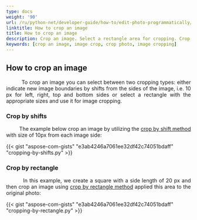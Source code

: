 ```yaml
---
type: docs
weight: '90'
url: /ru/python-net/developer-guide/how-to/edit-photo-programmatically/crop-image
linktitle: How to crop an image
title: How to crop an image
description: Crop an image. Select a rectangle area for cropping. Crop photo by shifts.
keywords: [crop an image, image crop, crop photo, image cropping]
---
```


## How to crop an image

<p align='justify'>
&nbsp;&nbsp;&nbsp;&nbsp;&nbsp;&nbsp;&nbsp;&nbsp;
To crop an image you can select between two cropping types: either indicate new image boundaries by shifts from the sides of the image, i.e. 10 px for left, right, top and bottom sides or select a rectangle with the appropriate sizes and use it for image cropping.
</p>

### Crop by shifts

<p align='justify'>
&nbsp;&nbsp;&nbsp;&nbsp;&nbsp;&nbsp;&nbsp;&nbsp;
The example below crop an image by utilizing the <a href="https://reference.aspose.com/imaging/ru/python-net/aspose.imaging/rasterimage/#crop_left_shift_right_shift_top_shift_bottom_shift_21">crop by shift method</a> with size of 10px from each image side:
</p>

{{< gist "aspose-com-gists" "e3ab4246a7061ee32df42c74051bdaff" "cropping-by-shifts.py" >}}


### Crop by rectangle

<p align='justify'>
&nbsp;&nbsp;&nbsp;&nbsp;&nbsp;&nbsp;&nbsp;&nbsp;
In this example, we create a square with a side length of 20 px and then crop an image using <a href="https://reference.aspose.com/imaging/ru/python-net/aspose.imaging/rasterimage/#crop_rectangle_22">crop by rectangle method</a> applied this area to the original photo:
</p>

{{< gist "aspose-com-gists" "e3ab4246a7061ee32df42c74051bdaff" "cropping-by-rectangle.py" >}}
